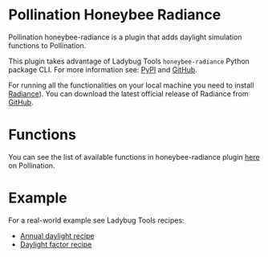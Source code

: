 # Pollination Honeybee Radiance

Pollination honeybee-radiance is a plugin that adds daylight simulation functions to Pollination.

This plugin takes advantage of Ladybug Tools `honeybee-radiance` Python package CLI.
For more information see: [PyPI](https://pypi.org/project/honeybee-radiance/) and
[GitHub](https://github.com/ladybug-tools/honeybee-radiance).

For running all the functionalities on your local machine you need to install
[Radiance](https://www.radiance-online.org/)). You can download the latest official
release of Radiance from
[GitHub](https://github.com/LBNL-ETA/Radiance/releases/tag/012cb178).

# Functions

You can see the list of available functions in honeybee-radiance plugin
[here](https://app.pollination.cloud/plugins/ladybug-tools/honeybee-radiance)
on Pollination.

# Example

For a real-world example see Ladybug Tools recipes:

- [Annual daylight recipe](https://github.com/pollination/annual-daylight)
- [Daylight factor recipe](https://github.com/pollination/daylight-factor)
